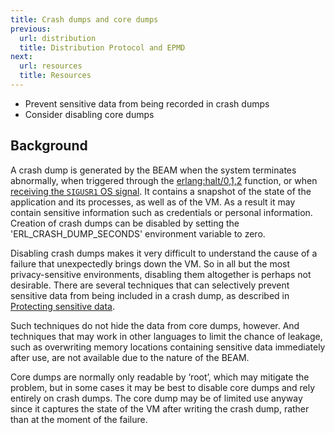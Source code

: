 ```yaml
---
title: Crash dumps and core dumps
previous:
  url: distribution
  title: Distribution Protocol and EPMD
next:
  url: resources
  title: Resources
---
```


* Prevent sensitive data from being recorded in crash dumps
* Consider disabling core dumps

## Background

A crash dump is generated by the BEAM when the system terminates abnormally, when triggered through the [erlang:halt/0,1,2](https://www.erlang.org/doc/apps/erts/erlang.html#halt/2) function, or when [receiving the `SIGUSR1` OS signal](https://www.erlang.org/doc/apps/kernel/kernel_app.html#os-signal-event-handler). It contains a snapshot of the state of the application and its processes, as well as of the VM. As a result it may contain sensitive information such as credentials or personal information. Creation of crash dumps can be disabled by setting the 'ERL_CRASH_DUMP_SECONDS' environment variable to zero.

Disabling crash dumps makes it very difficult to understand the cause of a failure that unexpectedly brings down the VM. So in all but the most privacy-sensitive environments, disabling them altogether is perhaps not desirable. There are several techniques that can selectively prevent sensitive data from being included in a crash dump, as described in [Protecting sensitive data](sensitive_data).

Such techniques do not hide the data from core dumps, however. And techniques that may work in other languages to limit the chance of leakage, such as overwriting memory locations containing sensitive data immediately after use, are not available due to the nature of the BEAM.

Core dumps are normally only readable by ‘root’, which may mitigate the problem, but in some cases it may be best to disable core dumps and rely entirely on crash dumps. The core dump may be of limited use anyway since it captures the state of the VM after writing the crash dump, rather than at the moment of the failure.

